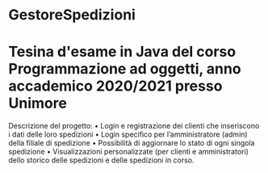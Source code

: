 # GestoreSpedizioni
# Tesina d'esame in Java del corso Programmazione ad oggetti, anno accademico 2020/2021 presso Unimore

Descrizione del progetto:
• Login e registrazione dei clienti che inseriscono i dati delle loro spedizioni
• Login specifico per l’amministratore (admin) della filiale di spedizione
• Possibilità di aggiornare lo stato di ogni singola spedizione
• Visualizzazioni personalizzate (per clienti e amministratori) dello storico delle spedizioni e delle spedizioni in corso.
